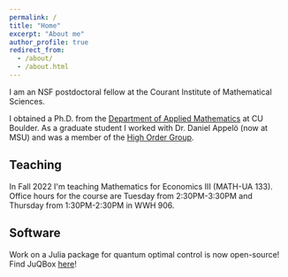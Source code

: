```yaml
---
permalink: /
title: "Home"
excerpt: "About me"
author_profile: true
redirect_from: 
  - /about/
  - /about.html
---
```

I am an NSF postdoctoral fellow at the Courant Institute of Mathematical Sciences.

I obtained a Ph.D. from the [Department of Applied Mathematics](https://www.colorado.edu/amath/) at CU Boulder. As a graduate student I worked with Dr. Daniel Appelö (now at MSU) and was a member of the [High Order Group](https://sites.google.com/msu.edu/danielappelo).


## Teaching 
In Fall 2022 I'm teaching Mathematics for Economics III (MATH-UA 133). Office hours for the course are Tuesday from 2:30PM-3:30PM and Thursday from 1:30PM-2:30PM in WWH 906.

## Software
Work on a Julia package for quantum optimal control is now open-source! Find JuQBox [here](https://github.com/LLNL/Juqbox.jl)!

